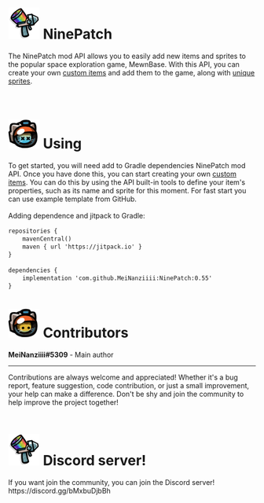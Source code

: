 <h1>
    <img src="ninepatch.png" width=64> NinePatch
</h1>
<p>
    The NinePatch mod API allows you to easily add new items and sprites to the popular space exploration game, MewnBase. With this API, you can create your own <ins>custom items</ins> and add them to the game, along with <ins>unique sprites</ins>.
</p>
<br/>
<h1>
    <img src="dead.png" width=64> Using
</h1>
<p>
    To get started, you will need add to Gradle dependencies NinePatch mod API. Once you have done this, you can start creating your own <ins>custom items</ins>. You can do this by using the API built-in tools to define your item's properties, such as its name and sprite for this moment. For fast start you can use example template from GitHub.
    <br/>
    <br/>
    Adding dependence and jitpack to Gradle:

    repositories {
    	mavenCentral()
    	maven { url 'https://jitpack.io' }
    }

    dependencies {
		implementation 'com.github.MeiNanziiii:NinePatch:0.55'
    }
</p>
<h1>
    <img src="cat.png" width=64> Contributors
</h1>
<p>
    <b>MeiNanziiii#5309</b> - Main author
</p>
<hr/>
<p>
    Contributions are always welcome and appreciated! Whether it's a bug report, feature suggestion, code contribution, or just a small improvement, your help can make a difference. Don't be shy and join the community to help improve the project together!
    <br/>
    <br/>
</p>
<h1>
    <img src="ninepatch.png" width=64> Discord server!
</h1>
<p>
    If you want join the community, you can join the Discord server! https://discord.gg/bMxbuDjbBh
</p>
